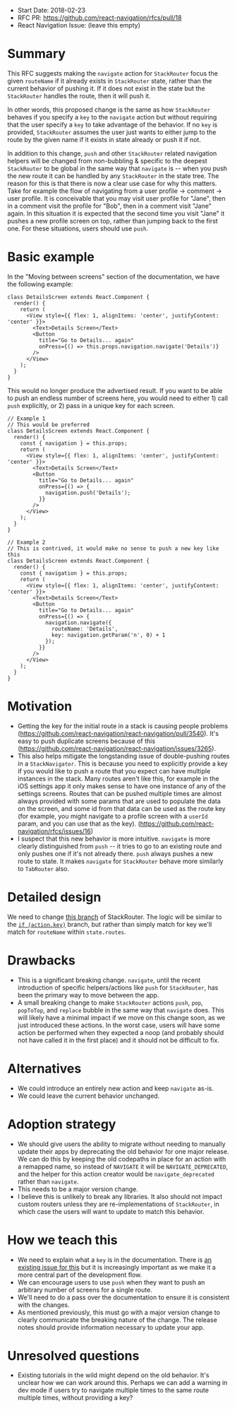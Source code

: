 - Start Date: 2018-02-23
- RFC PR: https://github.com/react-navigation/rfcs/pull/18
- React Navigation Issue: (leave this empty)

# Summary

This RFC suggests making the `navigate` action for `StackRouter` focus the given `routeName` if it already exists in `StackRouter` state, rather than the current behavior of pushing it. If it does not exist in the state but the `StackRouter` handles the route, then it will push it.

In other words, this proposed change is the same as how `StackRouter` behaves if you specify a `key` to the `navigate` action but without requiring that the user specify a `key` to take advantage of the behavior. If no `key` is provided, `StackRouter` assumes the user just wants to either jump to the route by the given name if it exists in state already or push it if not.

In addition to this change, `push` and other `StackRouter` related navigation helpers will be changed from non-bubbling & specific to the deepest `StackRouter` to be global in the same way that `navigate` is -- when you push the new route it can be handled by any `StackRouter` in the state tree. The reason for this is that there is now a clear use case for why this matters. Take for example the flow of navigating from a user profile -> comment -> user profile. It is conceivable that you may visit user profile for "Jane", then in a comment visit the profile for "Bob", then in a comment visit "Jane" again. In this situation it is expected that the second time you visit "Jane" it pushes a new profile screen on top, rather than jumping back to the first one. For these situations, users should use `push`.

# Basic example

In the "Moving between screens" section of the documentation, we have the following example:

```
class DetailsScreen extends React.Component {
  render() {
    return (
      <View style={{ flex: 1, alignItems: 'center', justifyContent: 'center' }}>
        <Text>Details Screen</Text>
        <Button
          title="Go to Details... again"
          onPress={() => this.props.navigation.navigate('Details')}
        />
      </View>
    );
  }
}
```

This would no longer produce the advertised result. If you want to be able to push an endless number of screens here, you would need to either 1) call `push` explicitly, or 2) pass in a unique key for each screen.

```
// Example 1
// This would be preferred
class DetailsScreen extends React.Component {
  render() {
    const { navigation } = this.props;
    return (
      <View style={{ flex: 1, alignItems: 'center', justifyContent: 'center' }}>
        <Text>Details Screen</Text>
        <Button
          title="Go to Details... again"
          onPress={() => {
            navigation.push('Details');
          }}
        />
      </View>
    );
  }
}
```

```
// Example 2
// This is contrived, it would make no sense to push a new key like this
class DetailsScreen extends React.Component {
  render() {
    const { navigation } = this.props;
    return (
      <View style={{ flex: 1, alignItems: 'center', justifyContent: 'center' }}>
        <Text>Details Screen</Text>
        <Button
          title="Go to Details... again"
          onPress={() => {
            navigation.navigate({
              routeName: 'Details',
              key: navigation.getParam('n', 0) + 1
            });
          }}
        />
      </View>
    );
  }
}
```


# Motivation

- Getting the key for the initial route in a stack is causing people problems (https://github.com/react-navigation/react-navigation/pull/3540). It's easy to push duplicate screens because of this (https://github.com/react-navigation/react-navigation/issues/3265).
- This also helps mitigate the longstanding issue of double-pushing routes in a `StackNavigator`. This is because you need to explicitly provide a key if you would like to push a route that you expect can have multiple instances in the stack. Many routes aren't like this, for example in the iOS settings app it only makes sense to have one instance of any of the settings screens. Routes that can be pushed multiple times are almost always provided with some params that are used to populate the data on the screen, and some id from that data can be used as the route key (for example, you might navigate to a profile screen with a `userId` param, and you can use that as the key). (https://github.com/react-navigation/rfcs/issues/16)
- I suspect that this new behavior is more intuitive. `navigate` is more clearly distinguished from `push` -- it tries to go to an existing route and only pushes one if it's not already there. `push` always pushes a new route to state. It makes `navigate` for `StackRouter` behave more similarly to `TabRouter` also.

# Detailed design

We need to change [this branch](https://github.com/react-navigation/react-navigation/blob/2bb91a6740e2f1ade012906dc03c972ba6375cc3/src/routers/StackRouter.js#L185-L190) of StackRouter. The logic will be similar to the [`if (action.key)`](https://github.com/react-navigation/react-navigation/blob/2bb91a6740e2f1ade012906dc03c972ba6375cc3/src/routers/StackRouter.js#L200) branch, but rather than simply match for key we'll match for `routeName` within `state.routes`.

# Drawbacks

- This is a significant breaking change. `navigate`, until the recent introduction of specific helpers/actions like `push` for `StackRouter`, has been the primary way to move between the app.
- A small breaking change to make `StackRouter` actions `push`, `pop`, `popToTop`, and `replace` bubble in the same way that `navigate` does. This will likely have a minimal impact if we move on this change soon, as we just introduced these actions. In the worst case, users will have some action be performed when they expected a noop (and probably should not have called it in the first place) and it should not be difficult to fix.

# Alternatives

- We could introduce an entirely new action and keep `navigate` as-is.
- We could leave the current behavior unchanged.

# Adoption strategy

- We should give users the ability to migrate without needing to manually update their apps by deprecating the old behavior for one major release. We can do this by keeping the old codepaths in place for an action with a remapped name, so instead of `NAVIGATE` it will be `NAVIGATE_DEPRECATED`, and the helper for this action creator would be `navigate_deprecated` rather than `navigate`.  
- This needs to be a major version change.
- I believe this is unlikely to break any libraries. It also should not impact custom routers unless they are re-implementations of `StackRouter`, in which case the users will want to update to match this behavior.

# How we teach this

- We need to explain what a `key` is in the documentation. There is [an existing issue for this](https://github.com/react-navigation/react-navigation.github.io/issues/50) but it is increasingly important as we make it a more central part of the development flow.
- We can encourage users to use `push` when they want to push an arbitrary number of screens for a single route.
- We'll need to do a pass over the documentation to ensure it is consistent with the changes.
- As mentioned previously, this must go with a major version change to clearly communicate the breaking nature of the change. The release notes should provide information necessary to update your app.

# Unresolved questions

- Existing tutorials in the wild might depend on the old behavior. It's unclear how we can work around this. Perhaps we can add a warning in dev mode if users try to navigate multiple times to the same route multiple times, without providing a key?
